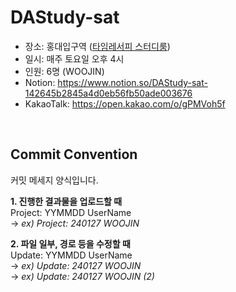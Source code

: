# DAStudy-sat
- 장소: 홍대입구역 (<a href='https://naver.me/Gu0wjTLu'>타임레서피 스터디룸</a>)
- 일시: 매주 토요일 오후 4시
- 인원: 6명 (WOOJIN)
- Notion: https://www.notion.so/DAStudy-sat-142645b2845a4d0eb56fb50ade003676
- KakaoTalk: https://open.kakao.com/o/gPMVoh5f

<br>

## Commit Convention
커밋 메세지 양식입니다.

<b>1. 진행한 결과물을 업로드할 때</b><br>
Project: YYMMDD UserName<br>
→ <i>ex) Project: 240127 WOOJIN</i>

<b>2. 파일 일부, 경로 등을 수정할 때</b><br>
Update: YYMMDD UserName<br>
→ <i>ex) Update: 240127 WOOJIN</i><br>
→ <i>ex) Update: 240127 WOOJIN (2)</i><br>
